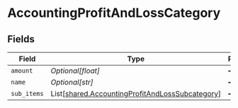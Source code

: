 # AccountingProfitAndLossCategory


## Fields

| Field                                                                                                        | Type                                                                                                         | Required                                                                                                     | Description                                                                                                  |
| ------------------------------------------------------------------------------------------------------------ | ------------------------------------------------------------------------------------------------------------ | ------------------------------------------------------------------------------------------------------------ | ------------------------------------------------------------------------------------------------------------ |
| `amount`                                                                                                     | *Optional[float]*                                                                                            | :heavy_minus_sign:                                                                                           | N/A                                                                                                          |
| `name`                                                                                                       | *Optional[str]*                                                                                              | :heavy_minus_sign:                                                                                           | N/A                                                                                                          |
| `sub_items`                                                                                                  | List[[shared.AccountingProfitAndLossSubcategory](../../models/shared/accountingprofitandlosssubcategory.md)] | :heavy_minus_sign:                                                                                           | N/A                                                                                                          |